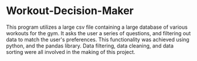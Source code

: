 # Workout-Decision-Maker
This program utilizes a large csv file containing a large database of various workouts for the gym.
It asks the user a series of questions, and filtering out data to match the user's preferences.
This functionality was achieved using python, and the pandas library.
Data filtering, data cleaning, and data sorting were all involved in the making of this project.
